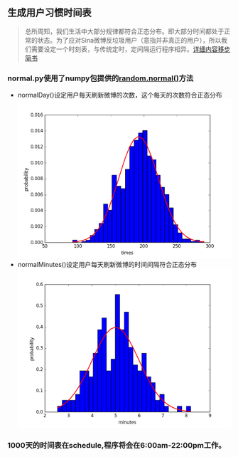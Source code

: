 ## 生成用户习惯时间表

> 总所周知，我们生活中大部分规律都符合正态分布。即大部分时间都处于正常的状态。为了应对Sina微博反垃圾用户（意指并非真正的用户），所以我们需要设定一个时刻表，与传统定时，定间隔运行程序相异。[详细内容移步简书](http://www.jianshu.com/p/cd795679f95d)

### normal.py使用了numpy包提供的[random.normal()](http://docs.scipy.org/doc/numpy/reference/generated/numpy.random.normal.html)方法

* normalDay()设定用户每天刷新微博的次数，这个每天的次数符合正态分布
![normal day](./img/normal_day.png)
* normalMinutes()设定用户每天刷新微博的时间间隔符合正态分布
![normal day](./img/normal_minutes.png)

### 1000天的时间表在schedule,程序将会在6:00am-22:00pm工作。

